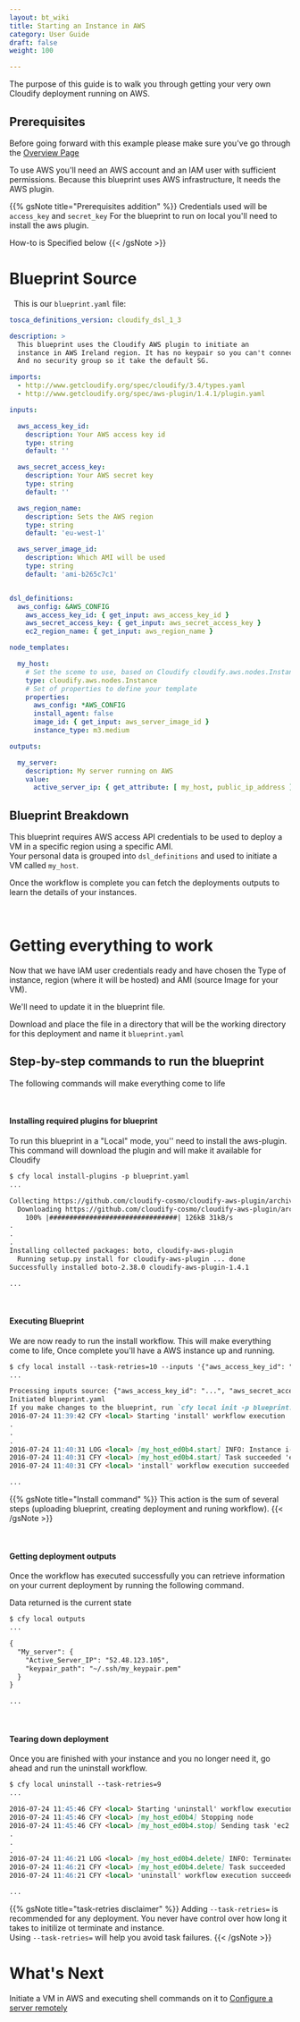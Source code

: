 ```yaml
---
layout: bt_wiki
title: Starting an Instance in AWS
category: User Guide
draft: false
weight: 100

---
```


The purpose of this guide is to walk you through getting your very own Cloudify deployment running on AWS.

## Prerequisites

Before going forward with this example please make sure you've go through the [Overview Page](http://stage-docs.getcloudify.org/howto/user_guide/Overview/)

To use AWS you'll need an AWS account and an IAM user with sufficient permissions.
Because this blueprint uses AWS infrastructure, It needs the AWS plugin.

{{% gsNote title="Prerequisites addition" %}}
Credentials used will be `access_key` and `secret_key`
For the blueprint to run on local you'll need to install the aws plugin.

How-to is Specified below
{{< /gsNote >}}

# Blueprint Source

&nbsp;
This is our `blueprint.yaml` file:

```yaml
tosca_definitions_version: cloudify_dsl_1_3

description: >
  This blueprint uses the Cloudify AWS plugin to initiate an
  instance in AWS Ireland region. It has no keypair so you can't connect to it.
  And no security group so it take the default SG.

imports:
  - http://www.getcloudify.org/spec/cloudify/3.4/types.yaml
  - http://www.getcloudify.org/spec/aws-plugin/1.4.1/plugin.yaml

inputs:

  aws_access_key_id:
    description: Your AWS access key id
    type: string
    default: ''

  aws_secret_access_key:
    description: Your AWS secret key
    type: string
    default: ''

  aws_region_name:
    description: Sets the AWS region
    type: string
    default: 'eu-west-1'

  aws_server_image_id:
    description: Which AMI will be used
    type: string
    default: 'ami-b265c7c1'


dsl_definitions:
  aws_config: &AWS_CONFIG
    aws_access_key_id: { get_input: aws_access_key_id }
    aws_secret_access_key: { get_input: aws_secret_access_key }
    ec2_region_name: { get_input: aws_region_name }

node_templates:

  my_host:
    # Set the sceme to use, based on Cloudify cloudify.aws.nodes.Instance type
    type: cloudify.aws.nodes.Instance
    # Set of properties to define your template
    properties:
      aws_config: *AWS_CONFIG
      install_agent: false
      image_id: { get_input: aws_server_image_id }
      instance_type: m3.medium

outputs:

  my_server:
    description: My server running on AWS
    value:
      active_server_ip: { get_attribute: [ my_host, public_ip_address ] }
```

## Blueprint Breakdown

This blueprint requires AWS access API credentials to be used to deploy a VM in a specific region using a specific AMI.<br>Your personal data is grouped into `dsl_definitions` and used to initiate a VM called `my_host`.

Once the workflow is complete you can fetch the deployments outputs to learn the details of your instances.

&nbsp;
# Getting everything to work

Now that we have IAM user credentials ready and have chosen the Type of instance, region (where it will be hosted) and AMI (source Image for your VM).

We'll need to update it in the blueprint file.

Download and place the file in a directory that will be the working directory for this deployment and name it `blueprint.yaml`

## Step-by-step commands to run the blueprint

The following commands will make everything come to life

&nbsp;
#### Installing required plugins for blueprint

To run this blueprint in a "Local" mode, you'' need to install the aws-plugin.
This command will download the plugin and will make it available for Cloudify

```markdown
$ cfy local install-plugins -p blueprint.yaml
...

Collecting https://github.com/cloudify-cosmo/cloudify-aws-plugin/archive/1.4.1.zip (from -r /var/folders/p3/xrjr1c953yv5fnk719ndljnr0000gn/T/requirements_tftykz.txt (line 1))
  Downloading https://github.com/cloudify-cosmo/cloudify-aws-plugin/archive/1.4.1.zip (124kB)
    100% |################################| 126kB 31kB/s
.
.
.
Installing collected packages: boto, cloudify-aws-plugin
  Running setup.py install for cloudify-aws-plugin ... done
Successfully installed boto-2.38.0 cloudify-aws-plugin-1.4.1

...
```

&nbsp;
#### Executing Blueprint

We are now ready to run the install workflow. This will make everything come to life, Once complete you'll have a AWS instance up and running.

```markdown
$ cfy local install --task-retries=10 --inputs '{"aws_access_key_id": "<your access key id here>", "aws_secret_access_key":"<your secret key here>"}'
...

Processing inputs source: {"aws_access_key_id": "...", "aws_secret_access_key":"..."}
Initiated blueprint.yaml
If you make changes to the blueprint, run `cfy local init -p blueprint.yaml` again to apply them
2016-07-24 11:39:42 CFY <local> Starting 'install' workflow execution
.
.
.
2016-07-24 11:40:31 LOG <local> [my_host_ed0b4.start] INFO: Instance i-8e2c3004 is running.
2016-07-24 11:40:31 CFY <local> [my_host_ed0b4.start] Task succeeded 'ec2.instance.start' [retry 1/10]
2016-07-24 11:40:31 CFY <local> 'install' workflow execution succeeded

...
```

{{% gsNote title="Install command" %}}
This action is the sum of several steps (uploading blueprint, creating deployment and runing workflow).
{{< /gsNote >}}

&nbsp;
#### Getting deployment outputs

Once the workflow has executed successfully you can retrieve information on your current deployment by running the following command. 

Data returned is the current state


```markdown
$ cfy local outputs
...

{
  "My_server": {
    "Active_Server_IP": "52.48.123.105", 
    "keypair_path": "~/.ssh/my_keypair.pem"
  }
}

...
```

&nbsp;
#### Tearing down deployment

Once you are finished with your instance and you no longer need it, go ahead and run the uninstall workflow.

```markdown
$ cfy local uninstall --task-retries=9
...

2016-07-24 11:45:46 CFY <local> Starting 'uninstall' workflow execution
2016-07-24 11:45:46 CFY <local> [my_host_ed0b4] Stopping node
2016-07-24 11:45:46 CFY <local> [my_host_ed0b4.stop] Sending task 'ec2.instance.stop'
.
.
.
2016-07-24 11:46:21 LOG <local> [my_host_ed0b4.delete] INFO: Terminated instance: i-8e2c3004.
2016-07-24 11:46:21 CFY <local> [my_host_ed0b4.delete] Task succeeded 'ec2.instance.terminate' [retry 2/20]
2016-07-24 11:46:21 CFY <local> 'uninstall' workflow execution succeeded

...
```

{{% gsNote title="task-retries disclaimer" %}}
Adding `--task-retries=` is recommended for any deployment. You never have control over how long it takes to initilize ot terminate and instance.<br>Using `--task-retries=` will help you avoid task failures.
{{< /gsNote >}}

# What's Next

Initiate a VM in AWS and executing shell commands on it to [Configure a server remotely](http://stage-docs.getcloudify.org/howto/user_guide/conf_server/)


